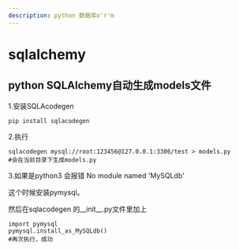```yaml
---
description: python 数据库o'r'm
---
```


# sqlalchemy

## python SQLAlchemy自动生成models文件

1.安装SQLAcodegen  

```text
pip install sqlacodegen
```

2.执行

```text
sqlacodegen mysql://root:123456@127.0.0.1:3306/test > models.py
#会在当前目录下生成models.py
```

3.如果是python3  会报错 No module named 'MySQLdb'

这个时候安装pymysql。

 然后在sqlacodegen 的\_\_init\_\_.py文件里加上

```text
import pymysql
pymysql.install_as_MySQLdb()
#再次执行，成功
```

